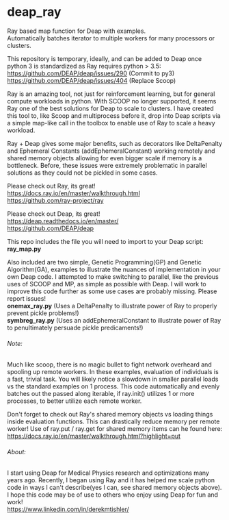 # deap_ray
Ray based map function for Deap with examples.   
Automatically batches iterator to multiple workers for many processors or clusters.  

This repository is temporary, ideally, and can be added to Deap once python 3 is standardized as Ray requires python > 3.5:  
https://github.com/DEAP/deap/issues/290 (Commit to py3)  
https://github.com/DEAP/deap/issues/404 (Replace Scoop)  

Ray is an amazing tool, not just for reinforcement learning, but for general compute workloads in python. With SCOOP no longer supported, it seems Ray one of the best solutions for Deap to scale to clusters. I have created this tool to, like Scoop and multiprocess before it, drop into Deap scripts via a simple map-like call in the toolbox to enable use of Ray to scale a heavy workload.

Ray + Deap gives some major benefits, such as decorators like DeltaPenalty and Ephemeral Constants (addEphemeralConstant) working remotely and shared memory objects allowing for even bigger scale if memory is a bottleneck. Before, these issues were extremely problematic in parallel solutions as they could not be pickled in some cases.

Please check out Ray, its great!  
https://docs.ray.io/en/master/walkthrough.html  
https://github.com/ray-project/ray  

Please check out Deap, its great!  
https://deap.readthedocs.io/en/master/  
https://github.com/DEAP/deap  

This repo includes the file you will need to import to your Deap script: 
**ray_map.py**

Also included are two simple, Genetic Programming(GP) and Genetic Algorithm(GA), examples to illustrate the nuances of implementation in your own Deap code. I attempted to make switching to parallel, like the previous uses of SCOOP and MP, as simple as possible with Deap. I will work to improve this code further as some use cases are probably missing. Please report issues!  
**onemax_ray.py** (Uses a DeltaPenalty to illustrate power of Ray to properly prevent pickle problems!)  
**symbreg_ray.py** (Uses an addEphemeralConstant to illustrate power of Ray to penultimately persuade pickle predicaments!)  

###### Note: 
Much like scoop, there is no magic bullet to fight network overheard and spooling up remote workers. In these examples, evaluation of individuals is a fast, trivial task. You will likely notice a slowdown in smaller parallel loads vs the standard examples on 1 process. This code automatically and evenly batches out the passed along iterable, if ray.init() utilizes 1 or more processes, to better utilize each remote worker. 

Don't forget to check out Ray's shared memory objects vs loading things inside evaluation functions. This can drastically reduce memory per remote worker! Use of ray.put / ray.get for shared memory items can he found here:  
https://docs.ray.io/en/master/walkthrough.html?highlight=put

###### About:
I start using Deap for Medical Physics research and optimizations many years ago. Recently, I began using Ray and it has helped me scale python code in ways I can't describe(yes I can, see shared memory objects above). I hope this code may be of use to others who enjoy using Deap for fun and work!  
https://www.linkedin.com/in/derekmtishler/
